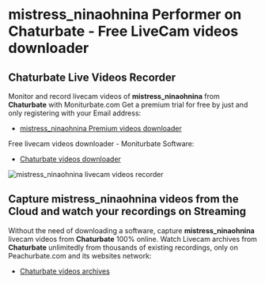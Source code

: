 # mistress_ninaohnina Performer on Chaturbate - Free LiveCam videos downloader

## Chaturbate Live Videos Recorder

Monitor and record livecam videos of **mistress_ninaohnina** from **Chaturbate** with Moniturbate.com
Get a premium trial for free by just and only registering with your Email address:
* [mistress_ninaohnina Premium videos downloader](https://moniturbate.com/request-demo-licence-key.html)

Free livecam videos downloader - Moniturbate Software:
* [Chaturbate videos downloader](https://moniturbate.com/moniturbate-download-software.html)

![mistress_ninaohnina livecam videos recorder](https://peachurnet.com/templates/moniturbate-software.png)


## Capture mistress_ninaohnina videos from the Cloud and watch your recordings on Streaming

Without the need of downloading a software, capture **mistress_ninaohnina** livecam videos from **Chaturbate** 100% online.
Watch Livecam archives from **Chaturbate** unlimitedly from thousands of existing recordings, only on Peachurbate.com and its websites network:
* [Chaturbate videos archives](https://peachurnet.com/)